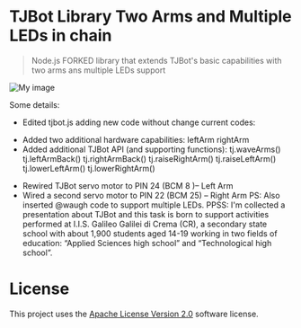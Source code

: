 # TJBot Library Two Arms and Multiple LEDs in chain

> Node.js FORKED library that extends TJBot's basic capabilities with two arms ans multiple LEDs support

![My image](fmanclossi/TwoArms_MultipleLEDsInChain/ASLTJBot_2018_two_arms.gif)

Some details: 
* Edited tjbot.js adding new code without change current codes:
- Added two additional hardware capabilities:
    leftArm
    rightArm
- Added additional TJBot API (and supporting functions):
    tj.waveArms()
    tj.leftArmBack()
    tj.rightArmBack()
    tj.raiseRightArm()
    tj.raiseLeftArm()
    tj.lowerLeftArm()
    tj.lowerRightArm()
* Rewired TJBot servo motor to PIN 24 (BCM 8 )– Left Arm
* Wired a second servo motor to PIN 22 (BCM 25) – Right Arm
PS: Also inserted @waugh code to support multiple LEDs.
PPSS: I'm collected a presentation about TJBot and this task is  born to support activities performed at I.I.S. Galileo Galilei di Crema (CR), a secondary state school with about 1,900 students aged 14-19 working in two fields of education: “Applied Sciences high school” and “Technological high school”.

# License
This project uses the [Apache License Version 2.0](LICENSE) software license.
